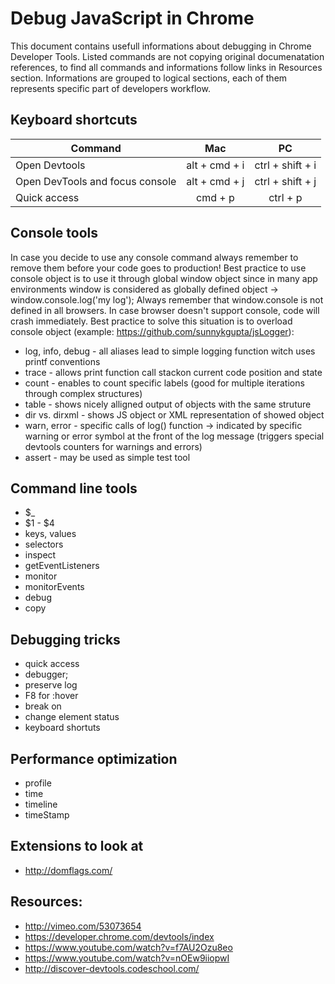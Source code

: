 Debug JavaScript in Chrome
===========================

This document contains usefull informations about debugging in Chrome Developer Tools. Listed commands are not copying original documenatation references, to find all commands and informations follow links in Resources section. Informations are grouped to logical sections, each of them represents specific part of developers workflow.

Keyboard shortcuts
------------------
| Command     | Mac | PC |
|-------------|:---:|:--:| 
| Open Devtools | alt + cmd + i | ctrl + shift + i |
| Open DevTools and focus console | alt + cmd + j | ctrl + shift + j |
| Quick access | cmd + p | ctrl + p |

Console tools
-------------

In case you decide to use any console command always remember to remove them before your code goes to production! Best practice to use console object is to use it through global window object since in many app environments window is considered as globally defined object -> window.console.log('my log'); Always remember that window.console is not defined in all browsers. In case browser doesn't support console, code will crash immediately. Best practice to solve this situation is to overload console object (example: https://github.com/sunnykgupta/jsLogger): 

* log, info, debug - all aliases lead to simple logging function witch uses printf conventions
* trace - allows print function call stackon current code position and state
* count - enables to count specific labels (good for multiple iterations through complex structures)
* table - shows nicely alligned output of objects with the same struture
* dir vs. dirxml - shows JS object or XML representation of showed object
* warn, error - specific calls of log() function -> indicated by specific warning or error symbol at the front of the log message (triggers special devtools counters for warnings and errors)
* assert - may be used as simple test tool

Command line tools
------------------
* $_
* $1 - $4
* keys, values
* selectors
* inspect
* getEventListeners
* monitor
* monitorEvents
* debug
* copy


Debugging tricks
----------------

* quick access
* debugger;
* preserve log
* F8 for :hover
* break on
* change element status
* keyboard shortuts

Performance optimization
------------------------
* profile
* time
* timeline
* timeStamp

Extensions to look at
---------------------

* http://domflags.com/
    
    
Resources:
----------

* http://vimeo.com/53073654
* https://developer.chrome.com/devtools/index
* https://www.youtube.com/watch?v=f7AU2Ozu8eo
* https://www.youtube.com/watch?v=nOEw9iiopwI
* http://discover-devtools.codeschool.com/
